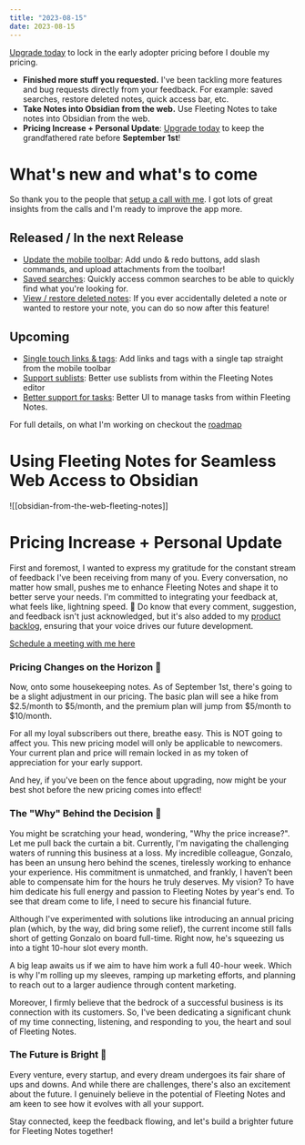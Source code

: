```yaml
---
title: "2023-08-15"
date: 2023-08-15
---
```

[Upgrade today](https://www.fleetingnotes.app/pricing) to lock in the early adopter pricing before I double my pricing.

- **Finished more stuff you requested.** I've been tackling more features and bug requests directly from your feedback. For example: saved searches, restore deleted notes, quick access bar, etc.
- **Take Notes into Obsidian from the web.** Use Fleeting Notes to take notes into Obsidian from the web.
- **Pricing Increase + Personal Update**: [Upgrade today](https://www.fleetingnotes.app/pricing) to keep the grandfathered rate before **September 1st**!

# What's new and what's to come
So thank you to the people that [setup a call with me](https://usemotion.com/meet/ithinkwong/meeting?d=30). I got lots of great insights from the calls and I'm ready to improve the app more. 

## Released / In the next Release
- [Update the mobile toolbar](https://github.com/fleetingnotes/fleeting-notes-flutter/issues/677): Add undo & redo buttons, add slash commands, and upload attachments from the toolbar!
- [Saved searches](https://github.com/fleetingnotes/fleeting-notes-flutter/issues/831): Quickly access common searches to be able to quickly find what you're looking for.
- [View / restore deleted notes](https://github.com/fleetingnotes/fleeting-notes-flutter/issues/668): If you ever accidentally deleted a note or wanted to restore your note, you can do so now after this feature!

## Upcoming
- [Single touch links & tags](https://github.com/fleetingnotes/fleeting-notes-flutter/issues/723): Add links and tags with a single tap straight from the mobile toolbar
- [Support sublists](https://github.com/fleetingnotes/fleeting-notes-flutter/issues/692): Better use sublists from within the Fleeting Notes editor
- [Better support for tasks](https://github.com/fleetingnotes/fleeting-notes-flutter/issues/871): Better UI to manage tasks from within Fleeting Notes. 

For full details, on what I'm working on checkout the [roadmap](https://github.com/orgs/fleetingnotes/projects/1)

# Using Fleeting Notes for Seamless Web Access to Obsidian
![[obsidian-from-the-web-fleeting-notes]]

# Pricing Increase + Personal Update
First and foremost, I wanted to express my gratitude for the constant stream of feedback I've been receiving from many of you. Every conversation, no matter how small, pushes me to enhance Fleeting Notes and shape it to better serve your needs. I'm committed to integrating your feedback at, what feels like, lightning speed. 🚀 Do know that every comment, suggestion, and feedback isn't just acknowledged, but it's also added to my [product backlog](https://github.com/fleetingnotes/fleeting-notes-flutter/issues), ensuring that your voice drives our future development.

[Schedule a meeting with me here](https://usemotion.com/meet/ithinkwong/meeting?d=30)

### Pricing Changes on the Horizon 🌅

Now, onto some housekeeping notes. As of September 1st, there's going to be a slight adjustment in our pricing. The basic plan will see a hike from $2.5/month to $5/month, and the premium plan will jump from $5/month to $10/month.

For all my loyal subscribers out there, breathe easy. This is NOT going to affect you. This new pricing model will only be applicable to newcomers. Your current plan and price will remain locked in as my token of appreciation for your early support.

And hey, if you've been on the fence about upgrading, now might be your best shot before the new pricing comes into effect!

### The "Why" Behind the Decision 💭

You might be scratching your head, wondering, "Why the price increase?". Let me pull back the curtain a bit. Currently, I'm navigating the challenging waters of running this business at a loss. My incredible colleague, Gonzalo, has been an unsung hero behind the scenes, tirelessly working to enhance your experience. His commitment is unmatched, and frankly, I haven’t been able to compensate him for the hours he truly deserves. My vision? To have him dedicate his full energy and passion to Fleeting Notes by year's end. To see that dream come to life, I need to secure his financial future.

Although I've experimented with solutions like introducing an annual pricing plan (which, by the way, did bring some relief), the current income still falls short of getting Gonzalo on board full-time. Right now, he's squeezing us into a tight 10-hour slot every month.

A big leap awaits us if we aim to have him work a full 40-hour week. Which is why I'm rolling up my sleeves, ramping up marketing efforts, and planning to reach out to a larger audience through content marketing.

Moreover, I firmly believe that the bedrock of a successful business is its connection with its customers. So, I've been dedicating a significant chunk of my time connecting, listening, and responding to you, the heart and soul of Fleeting Notes.

### The Future is Bright 🌟

Every venture, every startup, and every dream undergoes its fair share of ups and downs. And while there are challenges, there's also an excitement about the future. I genuinely believe in the potential of Fleeting Notes and am keen to see how it evolves with all your support.

Stay connected, keep the feedback flowing, and let's build a brighter future for Fleeting Notes together!